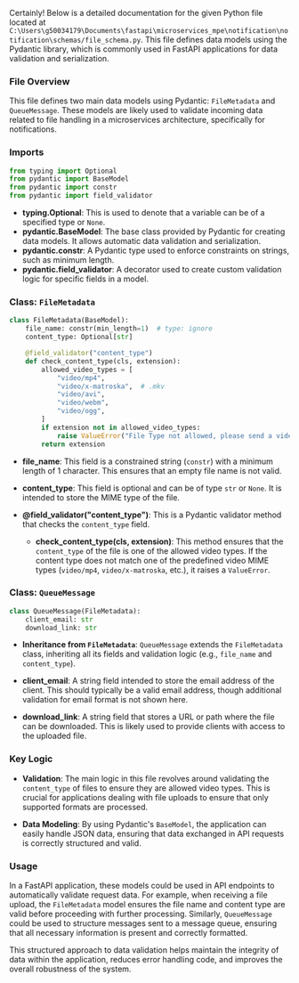 Certainly! Below is a detailed documentation for the given Python file located at `C:\Users\g50034179\Documents\fastapi\microservices_mpe\notification\notification\schemas/file_schema.py`. This file defines data models using the Pydantic library, which is commonly used in FastAPI applications for data validation and serialization.

### File Overview

This file defines two main data models using Pydantic: `FileMetadata` and `QueueMessage`. These models are likely used to validate incoming data related to file handling in a microservices architecture, specifically for notifications.

### Imports

```python
from typing import Optional
from pydantic import BaseModel
from pydantic import constr
from pydantic import field_validator
```

- **typing.Optional**: This is used to denote that a variable can be of a specified type or `None`.
- **pydantic.BaseModel**: The base class provided by Pydantic for creating data models. It allows automatic data validation and serialization.
- **pydantic.constr**: A Pydantic type used to enforce constraints on strings, such as minimum length.
- **pydantic.field_validator**: A decorator used to create custom validation logic for specific fields in a model.

### Class: `FileMetadata`

```python
class FileMetadata(BaseModel):
    file_name: constr(min_length=1)  # type: ignore
    content_type: Optional[str]

    @field_validator("content_type")
    def check_content_type(cls, extension):
        allowed_video_types = [
            "video/mp4",
            "video/x-matroska",  # .mkv
            "video/avi",
            "video/webm",
            "video/ogg",
        ]
        if extension not in allowed_video_types:
            raise ValueError("File Type not allowed, please send a video file")
        return extension
```

- **file_name**: This field is a constrained string (`constr`) with a minimum length of 1 character. This ensures that an empty file name is not valid.

- **content_type**: This field is optional and can be of type `str` or `None`. It is intended to store the MIME type of the file.

- **@field_validator("content_type")**: This is a Pydantic validator method that checks the `content_type` field. 
  - **check_content_type(cls, extension)**: This method ensures that the `content_type` of the file is one of the allowed video types. If the content type does not match one of the predefined video MIME types (`video/mp4`, `video/x-matroska`, etc.), it raises a `ValueError`.

### Class: `QueueMessage`

```python
class QueueMessage(FileMetadata):
    client_email: str
    download_link: str
```

- **Inheritance from `FileMetadata`**: `QueueMessage` extends the `FileMetadata` class, inheriting all its fields and validation logic (e.g., `file_name` and `content_type`).

- **client_email**: A string field intended to store the email address of the client. This should typically be a valid email address, though additional validation for email format is not shown here.

- **download_link**: A string field that stores a URL or path where the file can be downloaded. This is likely used to provide clients with access to the uploaded file.

### Key Logic

- **Validation**: The main logic in this file revolves around validating the `content_type` of files to ensure they are allowed video types. This is crucial for applications dealing with file uploads to ensure that only supported formats are processed.

- **Data Modeling**: By using Pydantic's `BaseModel`, the application can easily handle JSON data, ensuring that data exchanged in API requests is correctly structured and valid.

### Usage

In a FastAPI application, these models could be used in API endpoints to automatically validate request data. For example, when receiving a file upload, the `FileMetadata` model ensures the file name and content type are valid before proceeding with further processing. Similarly, `QueueMessage` could be used to structure messages sent to a message queue, ensuring that all necessary information is present and correctly formatted.

This structured approach to data validation helps maintain the integrity of data within the application, reduces error handling code, and improves the overall robustness of the system.
